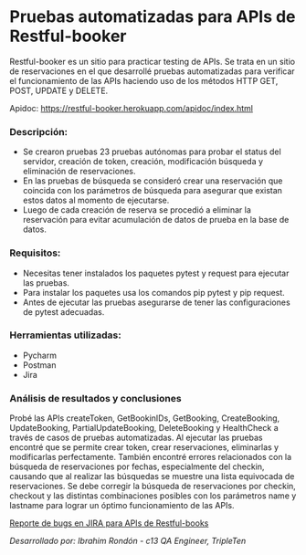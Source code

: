 # Pruebas automatizadas para APIs de Restful-booker
Restful-booker es un sitio para practicar testing de APIs. Se trata en un sitio de reservaciones en el que desarrollé pruebas automatizadas para verificar el funcionamiento de las APIs haciendo uso de los métodos HTTP GET, POST, UPDATE y DELETE.

Apidoc: https://restful-booker.herokuapp.com/apidoc/index.html
### Descripción:
- Se crearon pruebas 23 pruebas autónomas para probar el status del servidor, creación de token, creación, modificación búsqueda y eliminación de reservaciones.
- En las pruebas de búsqueda se consideró crear una reservación que coincida con los parámetros de búsqueda para asegurar que existan estos datos al momento de ejecutarse.
- Luego de cada creación de reserva se procedió a eliminar la reservación para evitar acumulación de datos de prueba en la base de datos.

### Requisitos:
- Necesitas tener instalados los paquetes pytest y request para ejecutar las pruebas.
- Para instalar los paquetes usa los comandos pip pytest y pip request.
- Antes de ejecutar las pruebas asegurarse de tener las configuraciones de pytest adecuadas.

### Herramientas utilizadas:
- Pycharm
- Postman
- Jira

### Análisis de resultados y conclusiones

Probé las APIs createToken, GetBookinIDs, GetBooking, CreateBooking, UpdateBooking, PartialUpdateBooking, DeleteBooking y HealthCheck a través de casos de pruebas automatizadas. Al ejecutar las pruebas encontré que se permite crear token, crear reservaciones, eliminarlas y modificarlas perfectamente. También encontré errores relacionados con la búsqueda de reservaciones por fechas, especialmente del checkin, causando que al realizar las búsquedas se muestre una lista equivocada de reservaciones. Se debe corregir la búsqueda de reservaciones por checkin, checkout y las distintas combinaciones posibles con los parámetros name y lastname para lograr un óptimo funcionamiento de las APIs. 

[Reporte de bugs en JIRA para APIs de Restful-books](https://drive.google.com/file/d/1kXvjsnuuEgzKNzYzNQRsg8Ig3GMlOw09/view?usp=sharing) 

*Desarrollado por: Ibrahim Rondón - c13 QA Engineer, TripleTen*
